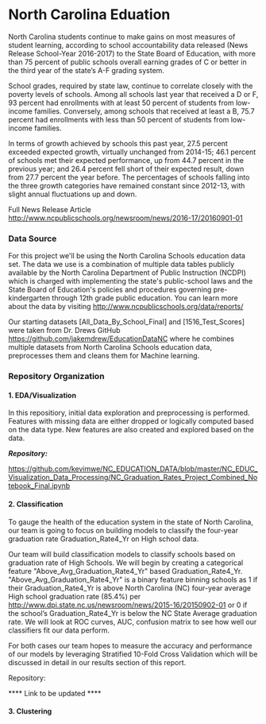 # North Carolina Eduation 

North Carolina students continue to make gains on most measures of student learning, according to school accountability data released (News Release School-Year 2016-2017) to the State Board of Education, with more than 75 percent of public schools overall earning grades of C or better in the third year of the state’s A-F grading system.

School grades, required by state law, continue to correlate closely with the poverty levels of schools. Among all schools last year that received a D or F, 93 percent had enrollments with at least 50 percent of students from low-income families. Conversely, among schools that received at least a B, 75.7 percent had enrollments with less than 50 percent of students from low-income families.

In terms of growth achieved by schools this past year, 27.5 percent exceeded expected growth, virtually unchanged from 2014-15; 46.1 percent of schools met their expected performance, up from 44.7 percent in the previous year; and 26.4 percent fell short of their expected result, down from 27.7 percent the year before. The percentages of schools falling into the three growth categories have remained constant since 2012-13, with slight annual fluctuations up and down.

Full News Release Article http://www.ncpublicschools.org/newsroom/news/2016-17/20160901-01

### Data Source
For this project we'll be using the North Carolina Schools education data set. The data we use is a combination of multiple data tables publicly available by the North Carolina Department of Public Instruction (NCDPI) which is charged with implementing the state's public-school laws and the State Board of Education's policies and procedures governing pre-kindergarten through 12th grade public education. You can learn more about the data by visiting http://www.ncpublicschools.org/data/reports/

Our starting datasets [All_Data_By_School_Final] and [1516_Test_Scores] were taken from Dr. Drews GitHub https://github.com/jakemdrew/EducationDataNC where he combines multiple datasets from North Carolina Schools education data, preprocesses them and cleans them for Machine learning.

### Repository Organization
#### 1. EDA/Visualization

In this repositiory, initial data exploration and preprocessing is performed. Features with missing data are either dropped or logically computed based on the data type. New features are also created and explored based on the data.

***Repository:*** 

https://github.com/kevimwe/NC_EDUCATION_DATA/blob/master/NC_EDUC_Visualization_Data_Processing/NC_Graduation_Rates_Project_Combined_Notebook_Final.ipynb

#### 2. Classification

To gauge the health of the education system in the state of North Carolina, our team is going to focus on building models to classify the four-year graduation rate Graduation_Rate4_Yr on High school data.

Our team will build classification models to classify schools based on graduation rate of High Schools. We will begin by creating a categorical feature "Above_Avg_Graduation_Rate4_Yr" based Graduation_Rate4_Yr. "Above_Avg_Graduation_Rate4_Yr" is a binary feature binning schools as 1 if their Graduation_Rate4_Yr is above North Carolina (NC) four-year average High school graduation rate (85.4%) per http://www.dpi.state.nc.us/newsroom/news/2015-16/20150902-01 or 0 if the school’s Graduation_Rate4_Yr is below the NC State Average graduation rate. We will look at ROC curves, AUC, confusion matrix to see how well our classifiers fit our data perform.

For both cases our team hopes to measure the accuracy and performance of our models by leveraging Stratified 10-Fold Cross Validation which will be discussed in detail in our results section of this report.

Repository: 

**** Link to be updated ****

#### 3. Clustering
